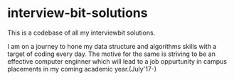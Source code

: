# interview-bit-solutions
This is a codebase of all my interviewbit solutions. 

I am on a journey to hone my data structure and algorithms skills with a target of coding every day. The motive for the same is striving to be an effective computer enginner which will lead to a job oppurtunity in campus placements in my coming academic year.(July'17-)
